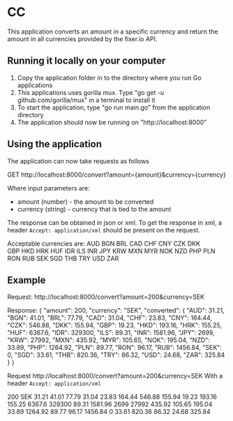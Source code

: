# CC

This application converts an amount in a specific currency and return the amount in all currencies provided by the fixer.io API.

## Running it locally on your computer

1. Copy the application folder in to the directory where you run Go applications
2. This applications uses gorilla mux. Type "go get -u github.com/gorilla/mux" in a terminal to install it
3. To start the application, type "go run main.go" from the application directory
4. The application should now be running on "http://localhost:8000"

## Using the application

The application can now take requests as follows

GET http://localhost:8000/convert?amount={amount}&currency={currency}

Where input parameters are:

- amount (number) - the amount to be converted
- currency (string) - currency that is tied to the amount 

The response can be obtained in json or xml. To get the response in xml, a header `Accept: application/xml` should be present on the request.

Acceptable currencies are:
        AUD 
		BGN 
		BRL 
		CAD 
		CHF 
		CNY 
		CZK 
		DKK 		
        GBP 
		HKD 
		HRK 
		HUF 
		IDR 
		ILS 
		INR 
        JPY 
		KRW 
		MXN 
		MYR 
		NOK 
		NZD 
		PHP 
        PLN 
		RON 
		RUB 
		SEK 
		SGD 
		THB 
        TRY 
		USD 
		ZAR 


## Example

Request: http://localhost:8000/convert?amount=200&currency=SEK

Response:
{
    "amount": 200,
    "currency": "SEK",
    "converted": {
        "AUD": 31.21,
        "BGN": 41.01,
        "BRL": 77.79,
        "CAD": 31.04,
        "CHF": 23.83,
        "CNY": 164.44,
        "CZK": 546.88,
        "DKK": 155.94,
        "GBP": 19.23,
        "HKD": 193.16,
        "HRK": 155.25,
        "HUF": 6367.6,
        "IDR": 329300,
        "ILS": 89.31,
        "INR": 1581.96,
        "JPY": 2699,
        "KRW": 27992,
        "MXN": 435.92,
        "MYR": 105.65,
        "NOK": 195.04,
        "NZD": 33.89,
        "PHP": 1264.92,
        "PLN": 89.77,
        "RON": 96.17,
        "RUB": 1456.84,
        "SEK": 0,
        "SGD": 33.61,
        "THB": 820.36,
        "TRY": 86.32,
        "USD": 24.68,
        "ZAR": 325.84
    }
}

Request http://localhost:8000/convert?amount=200&currency=SEK
With a header `Accept: application/xml`

<Converted>
    <Amount>200</Amount>
    <Currency>SEK</Currency>
    <Converted>
        <AUD>31.21</AUD>
        <BGN>41.01</BGN>
        <BRL>77.79</BRL>
        <CAD>31.04</CAD>
        <CHF>23.83</CHF>
        <CNY>164.44</CNY>
        <CZK>546.88</CZK>
        <DKK>155.94</DKK>
        <GBP>19.23</GBP>
        <HKD>193.16</HKD>
        <HRK>155.25</HRK>
        <HUF>6367.6</HUF>
        <IDR>329300</IDR>
        <ILS>89.31</ILS>
        <INR>1581.96</INR>
        <JPY>2699</JPY>
        <KRW>27992</KRW>
        <MXN>435.92</MXN>
        <MYR>105.65</MYR>
        <NOK>195.04</NOK>
        <NZD>33.89</NZD>
        <PHP>1264.92</PHP>
        <PLN>89.77</PLN>
        <RON>96.17</RON>
        <RUB>1456.84</RUB>
        <SEK>0</SEK>
        <SGD>33.61</SGD>
        <THB>820.36</THB>
        <TRY>86.32</TRY>
        <USD>24.68</USD>
        <ZAR>325.84</ZAR>
    </Converted>
</Converted>
